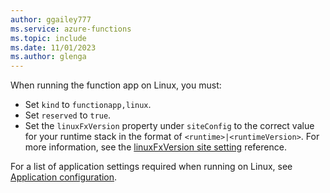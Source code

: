 ```yaml
---
author: ggailey777
ms.service: azure-functions
ms.topic: include
ms.date: 11/01/2023
ms.author: glenga
---
```


When running the function app on Linux, you must:

+ Set `kind` to `functionapp,linux`.
+ Set `reserved` to `true`. 
+ Set the `linuxFxVersion` property under `siteConfig` to the correct value for your runtime stack in the format of `<runtime>|<runtimeVersion>`. For more information, see the [linuxFxVersion site setting](../articles/azure-functions/functions-app-settings.md#linuxfxversion) reference.
 
For a list of application settings required when running on Linux, see [Application configuration](#application-configuration). 